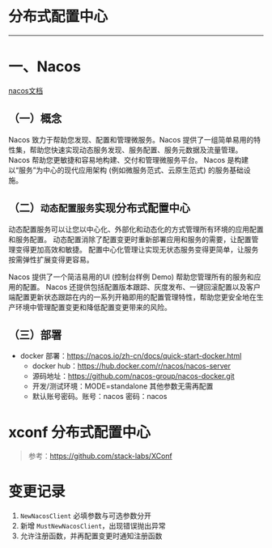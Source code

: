 # 分布式配置中心
---

# 一、Nacos
[nacos文档](https://nacos.io/zh-cn/docs/what-is-nacos.html)
## （一）概念
Nacos 致力于帮助您发现、配置和管理微服务。Nacos 提供了一组简单易用的特性集，帮助您快速实现动态服务发现、服务配置、服务元数据及流量管理。
Nacos 帮助您更敏捷和容易地构建、交付和管理微服务平台。 Nacos 是构建以“服务”为中心的现代应用架构 (例如微服务范式、云原生范式) 的服务基础设施。

## （二）`动态配置服务`实现分布式配置中心
动态配置服务可以让您以中心化、外部化和动态化的方式管理所有环境的应用配置和服务配置。
动态配置消除了配置变更时重新部署应用和服务的需要，让配置管理变得更加高效和敏捷。
配置中心化管理让实现无状态服务变得更简单，让服务按需弹性扩展变得更容易。

Nacos 提供了一个简洁易用的UI (控制台样例 Demo) 帮助您管理所有的服务和应用的配置。
Nacos 还提供包括配置版本跟踪、灰度发布、一键回滚配置以及客户端配置更新状态跟踪在内的一系列开箱即用的配置管理特性，帮助您更安全地在生产环境中管理配置变更和降低配置变更带来的风险。


## （三）部署
- docker 部署：https://nacos.io/zh-cn/docs/quick-start-docker.html
    - docker hub：https://hub.docker.com/r/nacos/nacos-server
    - 源码地址：https://github.com/nacos-group/nacos-docker.git
    - 开发/测试环境：MODE=standalone
        其他参数无需再配置
    - 默认账号密码。账号：nacos 密码：nacos    
    
    
# xconf 分布式配置中心
> 参考：https://github.com/stack-labs/XConf


# 变更记录
1. `NewNacosClient` 必填参数与可选参数分开
2. 新增 `MustNewNacosClient`，出现错误抛出异常
3. 允许注册函数，并再配置变更时通知注册函数
